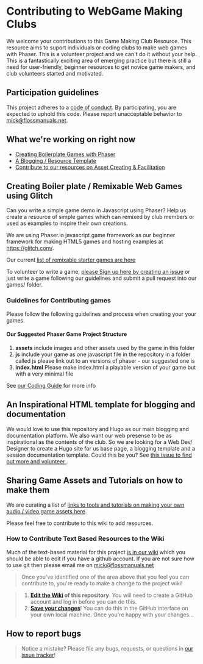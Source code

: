 # Contributing to WebGame Making Clubs

We welcome your contributions to this Game Making Club Resource. This resource aims to suport individuals or coding clubs to make web games with Phaser. This is a volunteer project and we can't do it without your help. This is a fantastically exciting area of emerging practice but there is still a need for user-friendly, beginner resources to get novice game makers, and club volunteers started and motivated. 

## Participation guidelines

This project adheres to a [code of conduct](CODE_OF_CONDUCT.md). By participating, you are expected to uphold this code. Please report unacceptable behavior to [mick@flossmanuals.net](mailto:mick@flossmanuals.net).

## What we're working on right now

* [Creating Boilerplate Games with Phaser](#creating-boiler-plate--remixable-html5-games-using-thimble)
* [A Blogging / Resource Template](#an-inspirational-html-template-for-blogging-and-documentation)
* [Contribute to our resources on Asset Creating & Facilitation](#sharing-game-assets-and-tutorials-on-how-to-make-them)

## Creating Boiler plate / Remixable Web Games using Glitch

Can you write a simple game demo in Javascript using Phaser? Help us create a resource of simple games which can remixed by club members or used as examples to inspire their own creations. 

We are using Phaser.io javascript game framework as our beginner framework for making HTML5 games and hosting examples at https://glitch.com/.  

Our current [list of remixable starter games are here](https://github.com/webgameclubs/edlab-gamemakers-club/blob/master/README.md#remixable-web-games-in-glitch)

To volunteer to write a game, [please Sign up here by creating an issue](https://github.com/mickfuzz/mozilla_html5_game_clubs/issues/new) or just write a game following our guidelines and submit a pull request into our games/ folder.

### Guidelines for Contributing games

Please follow the following guidelines and process when creating your your games.

#### Our Suggested Phaser Game Project Structure

 1. **assets** include images and other assets used by the game in this folder
 2. **js** include your game as one javascript file in the repository in a folder called js please link out to an versions of phaser - our suggested one is <script src="//cdn.jsdelivr.net/npm/phaser-ce@2.11.0/build/phaser.js"></script>
 3. **index.html** Please make index.html a playable version of your game but with a very minimal file 
 
 See [our Coding Guide]( https://github.com/webgameclubs/edlab-gamemakers-club/blob/master/CODE_GUIDE.md ) for more info


## An Inspirational HTML template for blogging and documentation
We would love to use this repository and Hugo as our main blogging and documentation platform. We also want our web presense to be as inspirational as the contents of the club. So we are looking for a Web Dev/ Designer to create a Hugo site for us base page, a blogging template and a session documentation template. Could this be you?
See [this issue to find out more and volunteer ](https://github.com/webgameclubs/edlab-gamemakers-club/issues/30). 

## Sharing Game Assets and Tutorials on how to make them

We are curating a list of [links to tools and tutorials on making your own audio / video game assets here](https://github.com/mickfuzz/mozilla_html5_game_clubs/wiki#creating-game-assets).

Please feel free to contribute to this wiki to add resources. 

### How to Contribute Text Based Resources to the Wiki

Much of the text-based material for this project [is in our wiki](https://github.com/mickfuzz/mozilla_html5_game_clubs/wiki) which you should be able to edit if you have a github account. If you are not sure how to use git then please email me on mick@flossmanuals.net

> Once you've identified one of the area above that you feel you can contribute to, you're ready to make a change to the project wiki!
 
> 1. **[Edit the Wiki](https://github.com/mickfuzz/mozilla_html5_game_clubs/wiki) of this repository**. You will need to create a GitHub account and log in before you can do this.
> 2. **[Save your changes](https://guides.github.com/activities/forking/#making-changes)**! You can do this in the GitHub interface on your own local machine. Once you're happy with your changes...

## How to report bugs

> Notice a mistake? Please file any bugs, requests, or questions in [our issue tracker](https://github.com/mickfuzz/mozilla_html5_game_clubs/issues)!
